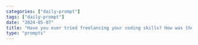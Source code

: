 ```yaml
---
categories: ["daily-prompt"]
tags: ["daily-prompt"]
date: "2024-05-07"
title: "Have you ever tried freelancing your coding skills? How was the experience?"
type: "prompts"
---
```

